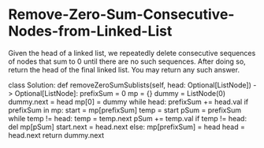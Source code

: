 # Remove-Zero-Sum-Consecutive-Nodes-from-Linked-List
Given the head of a linked list, we repeatedly delete consecutive sequences of nodes that sum to 0 until there are no such sequences.  After doing so, return the head of the final linked list.  You may return any such answer.


class Solution:
    def removeZeroSumSublists(self, head: Optional[ListNode]) -> Optional[ListNode]:
        prefixSum = 0
        mp = {}
        dummy = ListNode(0)
        dummy.next = head
        mp[0] = dummy
        while head:
            prefixSum += head.val
            if prefixSum in mp:
                start = mp[prefixSum]
                temp = start
                pSum = prefixSum
                while temp != head:
                    temp = temp.next
                    pSum += temp.val
                    if temp != head:
                        del mp[pSum]
                start.next = head.next
            else:
                mp[prefixSum] = head
            head = head.next
        return dummy.next

